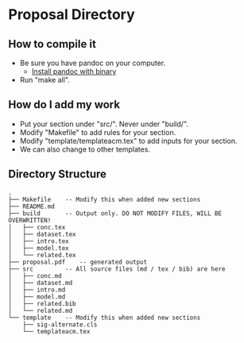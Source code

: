 Proposal Directory
====

How to compile it
----

- Be sure you have pandoc on your computer.
  - [Install pandoc with binary](https://code.google.com/p/pandoc/downloads/list)
- Run "make all".


How do I add my work
----

- Put your section under "src/". Never under "build/".
- Modify "Makefile" to add rules for your section.
- Modify "template/templateacm.tex" to add inputs for your section.
- We can also change to other templates.

Directory Structure
----

    .
    ├── Makefile    -- Modify this when added new sections
    ├── README.md
    ├── build       -- Output only. DO NOT MODIFY FILES, WILL BE OVERWRITTEN!
    │   ├── conc.tex
    │   ├── dataset.tex
    │   ├── intro.tex
    │   ├── model.tex
    │   └── related.tex
    ├── proposal.pdf    -- generated output
    ├── src         -- All source files (md / tex / bib) are here
    │   ├── conc.md
    │   ├── dataset.md
    │   ├── intro.md
    │   ├── model.md
    │   ├── related.bib
    │   └── related.md
    └── template    -- Modify this when added new sections
        ├── sig-alternate.cls
        └── templateacm.tex

